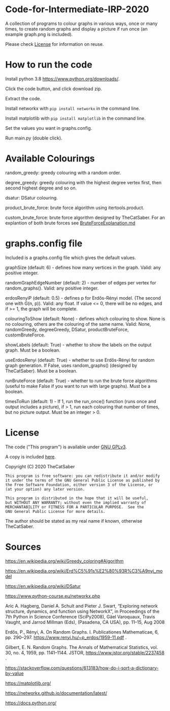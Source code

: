 # Code-for-Intermediate-IRP-2020
A collection of programs to colour graphs in various ways, once or many times,
to create random graphs and display a picture if run once (an example graph.png is included).

Please check [License](https://github.com/TheCatSaber/Code-for-Intermediate-IRP-2020#license) for information on reuse.

# How to run the code
Install python 3.8 https://www.python.org/downloads/.

Click the code button, and click download zip.

Extract the code.

Install networkx with `pip install networkx` in the command line.

Install matplotlib with `pip install matplotlib` in the command line.

Set the values you want in graphs.config.

Run main.py (double click).

# Available Colourings

random_greedy: greedy colouring with a random order.

degree_greedy: greedy colouring with the highest degree vertex first,
then second highest degree and so on.

dsatur: DSatur colouring.

product_brute_force: brute force algorithm using itertools.product.

custom_brute_force: brute force algorithm designed by TheCatSaber.
For an explantion of both brute forces see
[BruteForceExplanation.md](https://github.com/TheCatSaber/Code-for-Intermediate-IRP-2020/blob/master/BruteForceExplanation.md)

# graphs.config file

Included is a graphs.config file which gives the default values.

graphSize (default: 6) - defines how many vertices in the graph.
Valid: any positive integer.

randomGraphEdgeNumber (default: 2) - number of edges per vertex for random_graphs().
Valid: any positive integer.

erdosRenyiP (default: 0.5) - defines p for Erdős-Rényi model. (The second one with G(n, p)).
Valid: any float. If value <= 0, there will be no edges, and if >= 1, the graph will be complete.

colouringToShow (default: None) - defines which colouring to show.
None is no colouring, others are the colouring of the same name.
Valid: None, randomGreedy, degreeGreedy, DSatur, productBruteForce, customBruteForce.

showLabels (default: True) - whether to show the labels on the output graph. Must be a boolean.

useErdosRenyi (default: True) - whether to use Erdős-Rényi for random graph generation.
If False, uses random_graphs() (designed by TheCatSaber). Must be a boolean.

runBruteForce (default: True) - whether to run the brute force algorithms
(useful to make False if you want to run with large graphs). Must be a boolean.

timesToRun (default: 1) - If 1, run the run_once() function
(runs once and output includes a picture), if > 1,
run each colouring that number of times, but no picture output. Must be an integer > 0.

# License

The code ("This program") is available under 
[GNU GPLv3](https://www.gnu.org/licenses/gpl-3.0.en.html).

A copy is included
[here](https://github.com/TheCatSaber/Figures-for-Intermediate-IRP-2020/blob/master/LICENSE).
 
Copyright (C) 2020 TheCatSaber

    This program is free software: you can redistribute it and/or modify
    it under the terms of the GNU General Public License as published by
    the Free Software Foundation, either version 3 of the License, or
    (at your option) any later version.

    This program is distributed in the hope that it will be useful,
    but WITHOUT ANY WARRANTY; without even the implied warranty of
    MERCHANTABILITY or FITNESS FOR A PARTICULAR PURPOSE.  See the
    GNU General Public License for more details.

The author should be stated as my real name if known, otherwise TheCatSaber.

# Sources
https://en.wikipedia.org/wiki/Greedy_coloring#Algorithm

https://en.wikipedia.org/wiki/Erd%C5%91s%E2%80%93R%C3%A9nyi_model

https://en.wikipedia.org/wiki/DSatur

https://www.python-course.eu/networkx.php

Aric A. Hagberg, Daniel A. Schult and Pieter J. Swart, “Exploring network structure, dynamics, and function using NetworkX”, in Proceedings of the 7th Python in Science Conference (SciPy2008), Gäel Varoquaux, Travis Vaught, and Jarrod Millman (Eds), (Pasadena, CA USA), pp. 11–15, Aug 2008

Erdős, P., Rényi, A.  On Random Graphs. I. Publicationes Mathematicae, 6, pp. 290–297. https://www.renyi.hu/~p_erdos/1959-11.pdf .

Gilbert, E. N. Random Graphs. The Annals of Mathematical Statistics, vol. 30, no. 4, 1959, pp. 1141–1144. JSTOR, https://www.jstor.org/stable/2237458 .

https://stackoverflow.com/questions/613183/how-do-i-sort-a-dictionary-by-value

https://matplotlib.org/

https://networkx.github.io/documentation/latest/ 

https://docs.python.org/
